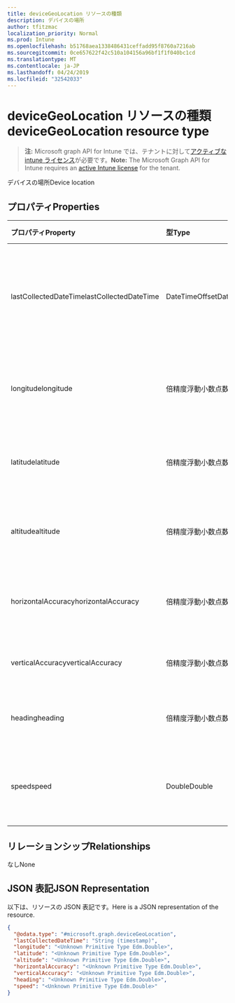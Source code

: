 ```yaml
---
title: deviceGeoLocation リソースの種類
description: デバイスの場所
author: tfitzmac
localization_priority: Normal
ms.prod: Intune
ms.openlocfilehash: b51768aea1338486431ceffadd95f8760a7216ab
ms.sourcegitcommit: 0ce657622f42c510a104156a96bf1f1f040bc1cd
ms.translationtype: MT
ms.contentlocale: ja-JP
ms.lasthandoff: 04/24/2019
ms.locfileid: "32542033"
---
```

# <a name="devicegeolocation-resource-type"></a><span data-ttu-id="c2091-103">deviceGeoLocation リソースの種類</span><span class="sxs-lookup"><span data-stu-id="c2091-103">deviceGeoLocation resource type</span></span>

> <span data-ttu-id="c2091-104">**注:** Microsoft graph API for Intune では、テナントに対して[アクティブな intune ライセンス](https://go.microsoft.com/fwlink/?linkid=839381)が必要です。</span><span class="sxs-lookup"><span data-stu-id="c2091-104">**Note:** The Microsoft Graph API for Intune requires an [active Intune license](https://go.microsoft.com/fwlink/?linkid=839381) for the tenant.</span></span>

<span data-ttu-id="c2091-105">デバイスの場所</span><span class="sxs-lookup"><span data-stu-id="c2091-105">Device location</span></span>

## <a name="properties"></a><span data-ttu-id="c2091-106">プロパティ</span><span class="sxs-lookup"><span data-stu-id="c2091-106">Properties</span></span>
|<span data-ttu-id="c2091-107">プロパティ</span><span class="sxs-lookup"><span data-stu-id="c2091-107">Property</span></span>|<span data-ttu-id="c2091-108">型</span><span class="sxs-lookup"><span data-stu-id="c2091-108">Type</span></span>|<span data-ttu-id="c2091-109">説明</span><span class="sxs-lookup"><span data-stu-id="c2091-109">Description</span></span>|
|:---|:---|:---|
|<span data-ttu-id="c2091-110">lastCollectedDateTime</span><span class="sxs-lookup"><span data-stu-id="c2091-110">lastCollectedDateTime</span></span>|<span data-ttu-id="c2091-111">DateTimeOffset</span><span class="sxs-lookup"><span data-stu-id="c2091-111">DateTimeOffset</span></span>|<span data-ttu-id="c2091-112">場所が記録された、UTC を基準とする時刻</span><span class="sxs-lookup"><span data-stu-id="c2091-112">Time at which location was recorded, relative to UTC</span></span>|
|<span data-ttu-id="c2091-113">longitude</span><span class="sxs-lookup"><span data-stu-id="c2091-113">longitude</span></span>|<span data-ttu-id="c2091-114">倍精度浮動小数点数</span><span class="sxs-lookup"><span data-stu-id="c2091-114">Double</span></span>|<span data-ttu-id="c2091-115">デバイスの場所の経度座標</span><span class="sxs-lookup"><span data-stu-id="c2091-115">Longitude coordinate of the device's location</span></span>|
|<span data-ttu-id="c2091-116">latitude</span><span class="sxs-lookup"><span data-stu-id="c2091-116">latitude</span></span>|<span data-ttu-id="c2091-117">倍精度浮動小数点数</span><span class="sxs-lookup"><span data-stu-id="c2091-117">Double</span></span>|<span data-ttu-id="c2091-118">デバイスの場所の緯度座標</span><span class="sxs-lookup"><span data-stu-id="c2091-118">Latitude coordinate of the device's location</span></span>|
|<span data-ttu-id="c2091-119">altitude</span><span class="sxs-lookup"><span data-stu-id="c2091-119">altitude</span></span>|<span data-ttu-id="c2091-120">倍精度浮動小数点数</span><span class="sxs-lookup"><span data-stu-id="c2091-120">Double</span></span>|<span data-ttu-id="c2091-121">海抜標高 (メートル単位)</span><span class="sxs-lookup"><span data-stu-id="c2091-121">Altitude, given in meters above sea level</span></span>|
|<span data-ttu-id="c2091-122">horizontalAccuracy</span><span class="sxs-lookup"><span data-stu-id="c2091-122">horizontalAccuracy</span></span>|<span data-ttu-id="c2091-123">倍精度浮動小数点数</span><span class="sxs-lookup"><span data-stu-id="c2091-123">Double</span></span>|<span data-ttu-id="c2091-124">経度と緯度の精度 (メートル単位)</span><span class="sxs-lookup"><span data-stu-id="c2091-124">Accuracy of longitude and latitude in meters</span></span>|
|<span data-ttu-id="c2091-125">verticalAccuracy</span><span class="sxs-lookup"><span data-stu-id="c2091-125">verticalAccuracy</span></span>|<span data-ttu-id="c2091-126">倍精度浮動小数点数</span><span class="sxs-lookup"><span data-stu-id="c2091-126">Double</span></span>|<span data-ttu-id="c2091-127">標高の精度 (メートル単位)</span><span class="sxs-lookup"><span data-stu-id="c2091-127">Accuracy of altitude in meters</span></span>|
|<span data-ttu-id="c2091-128">heading</span><span class="sxs-lookup"><span data-stu-id="c2091-128">heading</span></span>|<span data-ttu-id="c2091-129">倍精度浮動小数点数</span><span class="sxs-lookup"><span data-stu-id="c2091-129">Double</span></span>|<span data-ttu-id="c2091-130">真北を基準とする方角</span><span class="sxs-lookup"><span data-stu-id="c2091-130">Heading in degrees from true north</span></span>|
|<span data-ttu-id="c2091-131">speed</span><span class="sxs-lookup"><span data-stu-id="c2091-131">speed</span></span>|<span data-ttu-id="c2091-132">Double</span><span class="sxs-lookup"><span data-stu-id="c2091-132">Double</span></span>|<span data-ttu-id="c2091-133">デバイスの移動速度 (m/秒)</span><span class="sxs-lookup"><span data-stu-id="c2091-133">Speed the device is traveling in meters per second</span></span>|

## <a name="relationships"></a><span data-ttu-id="c2091-134">リレーションシップ</span><span class="sxs-lookup"><span data-stu-id="c2091-134">Relationships</span></span>
<span data-ttu-id="c2091-135">なし</span><span class="sxs-lookup"><span data-stu-id="c2091-135">None</span></span>

## <a name="json-representation"></a><span data-ttu-id="c2091-136">JSON 表記</span><span class="sxs-lookup"><span data-stu-id="c2091-136">JSON Representation</span></span>
<span data-ttu-id="c2091-137">以下は、リソースの JSON 表記です。</span><span class="sxs-lookup"><span data-stu-id="c2091-137">Here is a JSON representation of the resource.</span></span>
<!-- {
  "blockType": "resource",
  "@odata.type": "microsoft.graph.deviceGeoLocation"
}
-->
``` json
{
  "@odata.type": "#microsoft.graph.deviceGeoLocation",
  "lastCollectedDateTime": "String (timestamp)",
  "longitude": "<Unknown Primitive Type Edm.Double>",
  "latitude": "<Unknown Primitive Type Edm.Double>",
  "altitude": "<Unknown Primitive Type Edm.Double>",
  "horizontalAccuracy": "<Unknown Primitive Type Edm.Double>",
  "verticalAccuracy": "<Unknown Primitive Type Edm.Double>",
  "heading": "<Unknown Primitive Type Edm.Double>",
  "speed": "<Unknown Primitive Type Edm.Double>"
}
```



